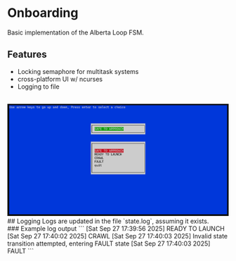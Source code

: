 # Onboarding
Basic implementation of the Alberta Loop FSM.
<br>
## Features
- Locking semaphore for multitask systems
- cross-platform UI w/ ncurses
- Logging to file

<br>
<img src="onboarding.png">
<br>
## Logging
Logs are updated in the file `state.log`, assuming it exists.
<br>
### Example log output
```
[Sat Sep 27 17:39:56 2025] READY TO LAUNCH
[Sat Sep 27 17:40:02 2025] CRAWL
[Sat Sep 27 17:40:03 2025] Invalid state transition attempted, entering FAULT state
[Sat Sep 27 17:40:03 2025] FAULT
```
